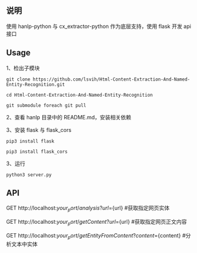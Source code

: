 ## 说明

使用 hanlp-python 与 cx_extractor-python 作为底层支持，使用 flask 开发 api 接口

## Usage
1、检出子模块
```
git clone https://github.com/lsvih/Html-Content-Extraction-And-Named-Entity-Recognition.git

cd Html-Content-Extraction-And-Named-Entity-Recognition

git submodule foreach git pull
```

2、查看 hanlp 目录中的 README.md，安装相关依赖

3、安装 flask 与 flask_cors

```
pip3 install flask

pip3 install flask_cors
```

3、运行
```
python3 server.py
```

## API

GET http://localhost:${your_port}/analysis?url=${url}   #获取指定网页实体

GET http://localhost:${your_port}/getContent?url=${url}  #获取指定网页正文内容

GET http://localhost:${your_port}/getEntityFromContent?content=${content}   #分析文本中实体